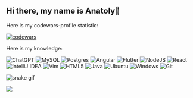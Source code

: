 ## Hi there, my name is Anatoly👋

Here is my codewars-profile statistic:

[![codewars](https://www.codewars.com/users/SciLejkeee/badges/large)](https://www.codewars.com/users/SciLejkeee)

Here is my knowledge:

![ChatGPT](https://img.shields.io/badge/chatGPT-74aa9c?style=for-the-badge&logo=openai&logoColor=white)    ![MySQL](https://img.shields.io/badge/mysql-4479A1.svg?style=for-the-badge&logo=mysql&logoColor=white)   ![Postgres](https://img.shields.io/badge/postgres-%23316192.svg?style=for-the-badge&logo=postgresql&logoColor=white)  ![Angular](https://img.shields.io/badge/angular-%23DD0031.svg?style=for-the-badge&logo=angular&logoColor=white)  ![Flutter](https://img.shields.io/badge/Flutter-%2302569B.svg?style=for-the-badge&logo=Flutter&logoColor=white)  ![NodeJS](https://img.shields.io/badge/node.js-6DA55F?style=for-the-badge&logo=node.js&logoColor=white)  ![React](https://img.shields.io/badge/react-%2320232a.svg?style=for-the-badge&logo=react&logoColor=%2361DAFB)  ![IntelliJ IDEA](https://img.shields.io/badge/IntelliJIDEA-000000.svg?style=for-the-badge&logo=intellij-idea&logoColor=white)  ![Vim](https://img.shields.io/badge/VIM-%2311AB00.svg?style=for-the-badge&logo=vim&logoColor=white)  ![HTML5](https://img.shields.io/badge/html5-%23E34F26.svg?style=for-the-badge&logo=html5&logoColor=white)  ![Java](https://img.shields.io/badge/java-%23ED8B00.svg?style=for-the-badge&logo=openjdk&logoColor=white)  ![Ubuntu](https://img.shields.io/badge/Ubuntu-E95420?style=for-the-badge&logo=ubuntu&logoColor=white)  ![Windows](https://img.shields.io/badge/Windows-0078D6?style=for-the-badge&logo=windows&logoColor=white)  ![Git](https://img.shields.io/badge/git-%23F05033.svg?style=for-the-badge&logo=git&logoColor=white)

![snake gif](https://github.com/SciLejkeee/SciLejkeee/actions/runs/12734018309)

![](https://komarev.com/ghpvc/?username=SciLejkeee)
